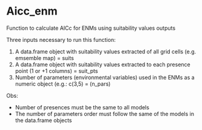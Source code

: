 # Aicc_enm
Function to calculate AICc for ENMs using suitability values outputs

Three inputs necessary to run this function:
1) A data.frame object with suitability values extracted of all grid cells (e.g. emsemble map) = suits
2) A data.frame object with suitability values extracted to each presence point (1 or +1 columns) = suit_pts
3) Number of parameters (environmental variables) used in the ENMs as a numeric object (e.g.: c(3,5) = (n_pars)

Obs:
- Number of presences must be the same to all models
- The number of parameters order must follow the same of the models in the data.frame objects
